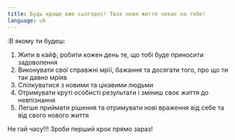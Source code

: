 ```yaml
---
title: Будь краще вже сьогодні! Твоє нове життя чекає на тебе!
language: uk
---
```


<p>:В якому ти будеш:</p>

<ol>
    <li>Жити в кайф, робити кожен день те, що тобі буде приносити задоволення</li>
    <li>Виконувати свої справжні мрії, бажання та досягати того, про що ти так давно мріяв</li>
    <li>Спілкуватися з новими та цікавими людьми</li>
    <li>Отримувати круті особисті результати і зміниш своє життя до невпізнання</li>
    <li>Легше приймати рішення та отримувати нові враження від себе та від свого нового життя</li>
</ol>

<p>Не гай часу!!! Зроби перший крок прямо зараз!</p>
